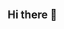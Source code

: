 ## Hi there 👋

<!--
**oootlichno/oootlichno** is a ✨ _special_ ✨ repository because its `README.md` (this file) appears on your GitHub profile.

- 💬 Ask me about my day )
- 📫 How to reach me: https://www.linkedin.com/in/ksenia-kondrat/

